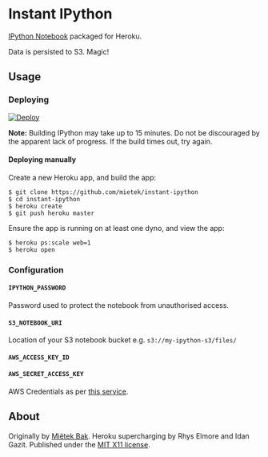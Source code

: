 Instant IPython
===============

[IPython Notebook](http://ipython.org/notebook.html) packaged for Heroku.

Data is persisted to S3. Magic!

Usage
-----

### Deploying

[![Deploy](https://www.herokucdn.com/deploy/button.svg)](https://heroku.com/deploy?template=https://github.com/mietek/instant-ipython)

**Note:**  Building IPython may take up to 15 minutes.  Do not be discouraged by the apparent lack of progress.  If the build times out, try again.


#### Deploying manually

Create a new Heroku app, and build the app:

```
$ git clone https://github.com/mietek/instant-ipython
$ cd instant-ipython
$ heroku create
$ git push heroku master
```

Ensure the app is running on at least one dyno, and view the app:

```
$ heroku ps:scale web=1
$ heroku open
```


### Configuration

#### `IPYTHON_PASSWORD`

Password used to protect the notebook from unauthorised access.

#### `S3_NOTEBOOK_URI`

Location of your S3 notebook bucket e.g. `s3://my-ipython-s3/files/`

#### `AWS_ACCESS_KEY_ID`
#### `AWS_SECRET_ACCESS_KEY`

AWS Credentials as per [this service](http://aws.amazon.com/iam/).

About
-----

Originally by [Miëtek Bak](https://mietek.io/). Heroku supercharging by Rhys Elmore and Idan Gazit. Published under the [MIT X11 license](https://mietek.io/license/).
